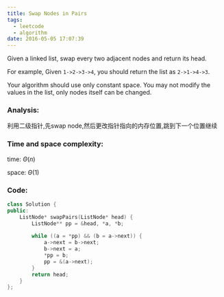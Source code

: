 ```yaml
---
title: Swap Nodes in Pairs
tags:
  - leetcode
  - algorithm
date: 2016-05-05 17:07:39
---
```

>
Given a linked list, swap every two adjacent nodes and return its head.

For example,
Given `1->2->3->4`, you should return the list as `2->1->4->3`.

Your algorithm should use only constant space. You may not modify the values in the list, only nodes itself can be changed.
>

### Analysis:
利用二级指针,先swap node,然后更改指针指向的内存位置,跳到下一个位置继续
### Time and space complexity:
time: $\Theta (n)$

space: $\Theta (1)$
### Code:
```cpp
class Solution {
public:
    ListNode* swapPairs(ListNode* head) {
        ListNode** pp = &head, *a, *b;
        
        while ((a = *pp) && (b = a->next)) {
            a->next = b->next;
            b->next = a;
            *pp = b;
            pp = &(a->next);
        }
        return head;
    }
};
```

